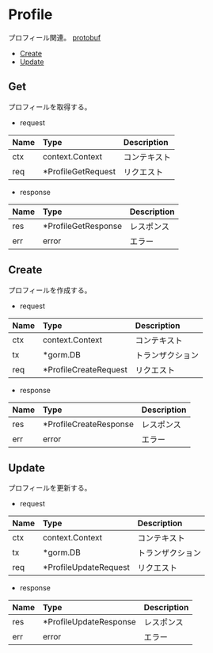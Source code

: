 # Profile
プロフィール関連。
[protobuf](https://github.com/game-core/gocrafter/tree/main/docs/proto/api/game/profile)  

- [Create](https://github.com/game-core/gocrafter/blob/main/docs/md/function/service/profile.md#create)
- [Update](https://github.com/game-core/gocrafter/blob/main/docs/md/function/service/profile.md#update)

## Get
プロフィールを取得する。
- request

| Name | Type | Description |
| :--- | :--- | :--- |
| ctx | context.Context | コンテキスト |
| req | *ProfileGetRequest | リクエスト |

- response

| Name | Type | Description |
| :--- | :--- | :--- |
| res | *ProfileGetResponse | レスポンス |
| err | error | エラー |

## Create
プロフィールを作成する。
- request

| Name | Type | Description |
| :--- | :--- | :--- |
| ctx | context.Context | コンテキスト |
| tx | *gorm.DB | トランザクション |
| req | *ProfileCreateRequest | リクエスト |

- response

| Name | Type | Description |
| :--- | :--- | :--- |
| res | *ProfileCreateResponse | レスポンス |
| err | error | エラー |

## Update
プロフィールを更新する。
- request

| Name | Type | Description |
| :--- | :--- | :--- |
| ctx | context.Context | コンテキスト |
| tx | *gorm.DB | トランザクション |
| req | *ProfileUpdateRequest | リクエスト |

- response

| Name | Type | Description |
| :--- | :--- | :--- |
| res | *ProfileUpdateResponse | レスポンス |
| err | error | エラー |
